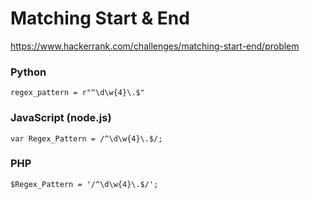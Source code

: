 # Matching Start & End

https://www.hackerrank.com/challenges/matching-start-end/problem

### Python

    regex_pattern = r"^\d\w{4}\.$"

### JavaScript (node.js)

    var Regex_Pattern = /^\d\w{4}\.$/;

### PHP

    $Regex_Pattern = '/^\d\w{4}\.$/';

